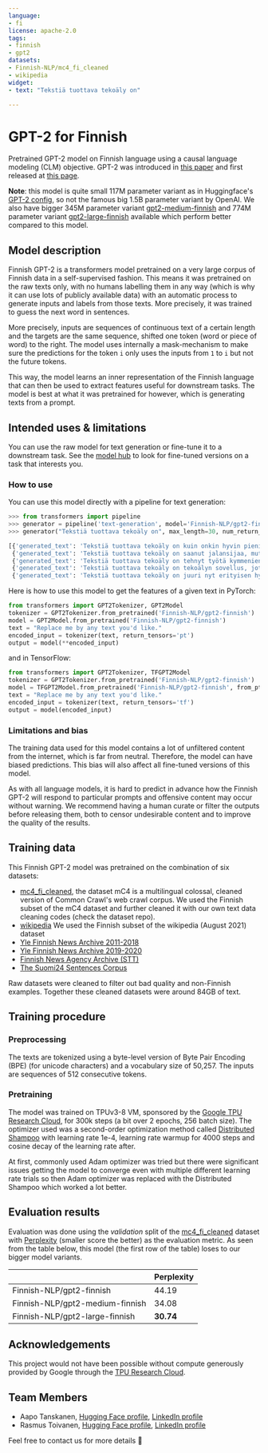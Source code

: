 ```yaml
---
language:
- fi
license: apache-2.0
tags:
- finnish
- gpt2
datasets:
- Finnish-NLP/mc4_fi_cleaned
- wikipedia
widget:
- text: "Tekstiä tuottava tekoäly on"

---
```


# GPT-2 for Finnish

Pretrained GPT-2 model on Finnish language using a causal language modeling (CLM) objective. GPT-2 was introduced in
[this paper](https://d4mucfpksywv.cloudfront.net/better-language-models/language_models_are_unsupervised_multitask_learners.pdf)
and first released at [this page](https://openai.com/blog/better-language-models/).

**Note**: this model is quite small 117M parameter variant as in Huggingface's [GPT-2 config](https://huggingface.co/gpt2), so not the famous big 1.5B parameter variant by OpenAI. We also have bigger 345M parameter variant [gpt2-medium-finnish](https://huggingface.co/Finnish-NLP/gpt2-medium-finnish) and 774M parameter variant [gpt2-large-finnish](https://huggingface.co/Finnish-NLP/gpt2-large-finnish) available which perform better compared to this model.

## Model description

Finnish GPT-2 is a transformers model pretrained on a very large corpus of Finnish data in a self-supervised fashion. This
means it was pretrained on the raw texts only, with no humans labelling them in any way (which is why it can use lots
of publicly available data) with an automatic process to generate inputs and labels from those texts. More precisely,
it was trained to guess the next word in sentences.

More precisely, inputs are sequences of continuous text of a certain length and the targets are the same sequence,
shifted one token (word or piece of word) to the right. The model uses internally a mask-mechanism to make sure the
predictions for the token `i` only uses the inputs from `1` to `i` but not the future tokens.

This way, the model learns an inner representation of the Finnish language that can then be used to extract features
useful for downstream tasks. The model is best at what it was pretrained for however, which is generating texts from a
prompt.

## Intended uses & limitations

You can use the raw model for text generation or fine-tune it to a downstream task. See the
[model hub](https://huggingface.co/models?filter=gpt2) to look for fine-tuned versions on a task that interests you.

### How to use

You can use this model directly with a pipeline for text generation:

```python
>>> from transformers import pipeline
>>> generator = pipeline('text-generation', model='Finnish-NLP/gpt2-finnish')
>>> generator("Tekstiä tuottava tekoäly on", max_length=30, num_return_sequences=5)

[{'generated_text': 'Tekstiä tuottava tekoäly on kuin onkin hyvin pieni. Sitä voi käyttää myös hyvin nopeasti ja myös täysin automatisoituna, eikä sitä tarvitse käydä läpi. Se'},
 {'generated_text': 'Tekstiä tuottava tekoäly on saanut jalansijaa, mutta Suomessa se on jo ehtinyt hajota käsiin, koska sen avulla ei pystytä tuottamaan täysin ajantasaisia'},
 {'generated_text': 'Tekstiä tuottava tekoäly on tehnyt työtä kymmenien vuosien ajan ja ottanut käyttöön jo yli kahden vuosikymmenen ajan tekoälyn ratkaisuja. Tekoäly on jo pitkään tehnyt työtä'},
 {'generated_text': 'Tekstiä tuottava tekoäly on tekoälyn sovellus, jota käytetään esimerkiksi liiketoiminnan ja päätöksenteon tukena. Työhön liittyy data-analyysin ohella tekoälyn avulla esimerkiksi tekoäl'},
 {'generated_text': 'Tekstiä tuottava tekoäly on juuri nyt erityisen hyödyllinen, koska se tunnistaa käyttäjän tietokoneen ruudulla olevat ilmoitukset, kuten näytön värin ja osoittimet ilman välkyn'}]
```

Here is how to use this model to get the features of a given text in PyTorch:

```python
from transformers import GPT2Tokenizer, GPT2Model
tokenizer = GPT2Tokenizer.from_pretrained('Finnish-NLP/gpt2-finnish')
model = GPT2Model.from_pretrained('Finnish-NLP/gpt2-finnish')
text = "Replace me by any text you'd like."
encoded_input = tokenizer(text, return_tensors='pt')
output = model(**encoded_input)
```

and in TensorFlow:

```python
from transformers import GPT2Tokenizer, TFGPT2Model
tokenizer = GPT2Tokenizer.from_pretrained('Finnish-NLP/gpt2-finnish')
model = TFGPT2Model.from_pretrained('Finnish-NLP/gpt2-finnish', from_pt=True)
text = "Replace me by any text you'd like."
encoded_input = tokenizer(text, return_tensors='tf')
output = model(encoded_input)
```

### Limitations and bias

The training data used for this model contains a lot of unfiltered content from the internet, which is far from neutral. Therefore, the model can have biased predictions. This bias will also affect all fine-tuned versions of this model.

As with all language models, it is hard to predict in advance how the Finnish GPT-2 will respond to particular prompts and offensive content may occur without warning. We recommend having a human curate or filter the outputs before releasing them, both to censor undesirable content and to improve the quality of the results.

## Training data

This Finnish GPT-2 model was pretrained on the combination of six datasets:
- [mc4_fi_cleaned](https://huggingface.co/datasets/Finnish-NLP/mc4_fi_cleaned), the dataset mC4 is a multilingual colossal, cleaned version of Common Crawl's web crawl corpus. We used the Finnish subset of the mC4 dataset and further cleaned it with our own text data cleaning codes (check the dataset repo).
- [wikipedia](https://huggingface.co/datasets/wikipedia) We used the Finnish subset of the wikipedia (August 2021) dataset
- [Yle Finnish News Archive 2011-2018](http://urn.fi/urn:nbn:fi:lb-2017070501)
- [Yle Finnish News Archive 2019-2020](http://urn.fi/urn:nbn:fi:lb-2021050401)
- [Finnish News Agency Archive (STT)](http://urn.fi/urn:nbn:fi:lb-2018121001)
- [The Suomi24 Sentences Corpus](http://urn.fi/urn:nbn:fi:lb-2020021803)

Raw datasets were cleaned to filter out bad quality and non-Finnish examples. Together these cleaned datasets were around 84GB of text.

## Training procedure

### Preprocessing

The texts are tokenized using a byte-level version of Byte Pair Encoding (BPE) (for unicode characters) and a
vocabulary size of 50,257. The inputs are sequences of 512 consecutive tokens.

### Pretraining

The model was trained on TPUv3-8 VM, sponsored by the [Google TPU Research Cloud](https://sites.research.google/trc/about/), for 300k steps (a bit over 2 epochs, 256 batch size). The optimizer used was a second-order optimization method called [Distributed Shampoo](https://github.com/google-research/google-research/tree/master/scalable_shampoo) with learning rate 1e-4, learning rate warmup for 4000 steps and cosine decay of the learning rate after.

At first, commonly used Adam optimizer was tried but there were significant issues getting the model to converge even with multiple different learning rate trials so then Adam optimizer was replaced with the Distributed Shampoo which worked a lot better. 

## Evaluation results

Evaluation was done using the *validation* split of the [mc4_fi_cleaned](https://huggingface.co/datasets/Finnish-NLP/mc4_fi_cleaned) dataset with [Perplexity](https://huggingface.co/course/chapter7/3#perplexity-for-language-models) (smaller score the better) as the evaluation metric. As seen from the table below, this model (the first row of the table) loses to our bigger model variants.

|                                          | Perplexity |
|------------------------------------------|------------|
|Finnish-NLP/gpt2-finnish                  |44.19       |
|Finnish-NLP/gpt2-medium-finnish           |34.08       |
|Finnish-NLP/gpt2-large-finnish            |**30.74**   |

## Acknowledgements

This project would not have been possible without compute generously provided by Google through the
[TPU Research Cloud](https://sites.research.google/trc/).

## Team Members

- Aapo Tanskanen, [Hugging Face profile](https://huggingface.co/aapot), [LinkedIn profile](https://www.linkedin.com/in/aapotanskanen/)
- Rasmus Toivanen, [Hugging Face profile](https://huggingface.co/RASMUS), [LinkedIn profile](https://www.linkedin.com/in/rasmustoivanen/)

Feel free to contact us for more details 🤗
